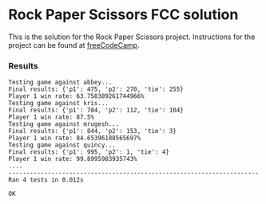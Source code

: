 # Rock Paper Scissors FCC solution

This is the solution for the Rock Paper Scissors project. Instructions for the project can be found at
[freeCodeCamp](https://www.freecodecamp.org/learn/machine-learning-with-python/machine-learning-with-python-projects/rock-paper-scissors).

### Results
```
Testing game against abbey...
Final results: {'p1': 475, 'p2': 270, 'tie': 255}
Player 1 win rate: 63.758389261744966%
Testing game against kris...
Final results: {'p1': 784, 'p2': 112, 'tie': 104}
Player 1 win rate: 87.5%
Testing game against mrugesh...
Final results: {'p1': 844, 'p2': 153, 'tie': 3}
Player 1 win rate: 84.65396188565697%
Testing game against quincy...
Final results: {'p1': 995, 'p2': 1, 'tie': 4}
Player 1 win rate: 99.8995983935743%
....
----------------------------------------------------------------------
Ran 4 tests in 0.012s

OK
```